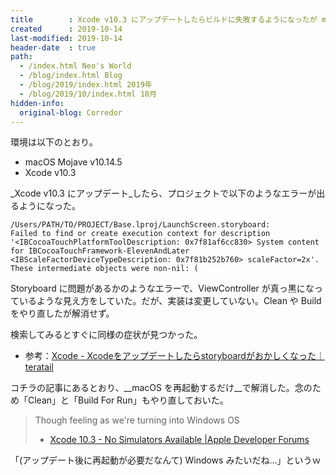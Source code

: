 ```yaml
---
title        : Xcode v10.3 にアップデートしたらビルドに失敗するようになったが macOS の再起動で解消した
created      : 2019-10-14
last-modified: 2019-10-14
header-date  : true
path:
  - /index.html Neo's World
  - /blog/index.html Blog
  - /blog/2019/index.html 2019年
  - /blog/2019/10/index.html 10月
hidden-info:
  original-blog: Corredor
---
```


環境は以下のとおり。

- macOS Mojave v10.14.5
- Xcode v10.3

_Xcode v10.3 にアップデート_したら、プロジェクトで以下のようなエラーが出るようになった。

```
/Users/PATH/TO/PROJECT/Base.lproj/LaunchScreen.storyboard:
Failed to find or create execution context for description
'<IBCocoaTouchPlatformToolDescription: 0x7f81af6cc830> System content for IBCocoaTouchFramework-ElevenAndLater <IBScaleFactorDeviceTypeDescription: 0x7f81b252b760> scaleFactor=2x'.
These intermediate objects were non-nil: (
```

Storyboard に問題があるかのようなエラーで、ViewController が真っ黒になっているような見え方をしていた。だが、実装は変更していない。Clean や Build をやり直したが解消せず。

検索してみるとすぐに同様の症状が見つかった。

- 参考：[Xcode - Xcodeをアップデートしたらstoryboardがおかしくなった｜teratail](https://teratail.com/questions/202050)

コチラの記事にあるとおり、__macOS を再起動するだけ__で解消した。念のため「Clean」と「Build For Run」もやり直しておいた。

> Though feeling as we're turning into Windows OS
> 
> - [Xcode 10.3 - No Simulators Available |Apple Developer Forums](https://forums.developer.apple.com/thread/120250)

「(アップデート後に再起動が必要だなんて) Windows みたいだね…」というｗ
